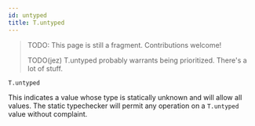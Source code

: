 ```yaml
---
id: untyped
title: T.untyped
---
```


> TODO: This page is still a fragment. Contributions welcome!
>
> TODO(jez) T.untyped probably warrants being prioritized. There's a lot of stuff.


```
T.untyped
```

This indicates a value whose type is statically unknown and will allow all
values. The static typechecker will permit any operation on a `T.untyped` value
without complaint.
